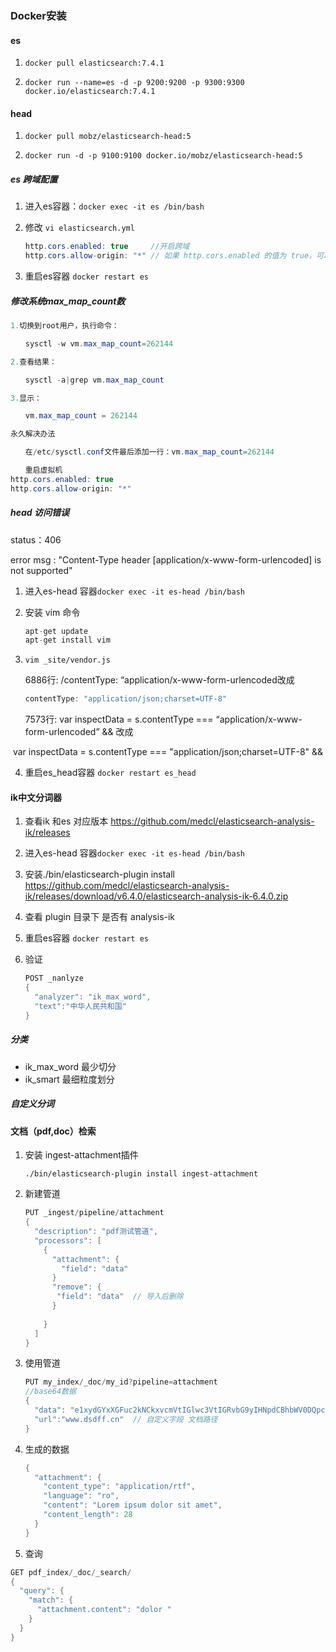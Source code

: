 ### Docker安装

#### es

1. `docker pull elasticsearch:7.4.1`

2. `docker run --name=es -d -p 9200:9200 -p 9300:9300 docker.io/elasticsearch:7.4.1`

#### head

1. `docker pull mobz/elasticsearch-head:5`

2. `docker run -d -p 9100:9100 docker.io/mobz/elasticsearch-head:5`

##### **es 跨域配置**

1. 进入es容器：`docker exec -it es /bin/bash`

2. 修改 `vi elasticsearch.yml`

   ```java
   http.cors.enabled: true     //开启跨域
   http.cors.allow-origin: "*" // 如果 http.cors.enabled 的值为 true，可以指定允许的访问IP
   ```

3. 重启es容器 `docker restart es`

##### 修改系统max_map_count数

```java
1.切换到root用户，执行命令：

　　sysctl -w vm.max_map_count=262144

2.查看结果：

　　sysctl -a|grep vm.max_map_count

3.显示：

　　vm.max_map_count = 262144

永久解决办法

　　在/etc/sysctl.conf文件最后添加一行：vm.max_map_count=262144

　　重启虚拟机
http.cors.enabled: true
http.cors.allow-origin: "*"
```

##### head 访问错误

status：406 

error msg : "Content-Type header [application/x-www-form-urlencoded] is not supported"

1.  进入es-head 容器`docker exec -it es-head /bin/bash`

2. 安装 vim 命令

   ```java
   apt-get update
   apt-get install vim
   ```

3. `vim _site/vendor.js`

   6886行: /contentType: “application/x-www-form-urlencoded改成

   ```java
   contentType: "application/json;charset=UTF-8"
   ```

   7573行: var inspectData = s.contentType === “application/x-www-form-urlencoded” && 改成

​	var inspectData = s.contentType === "application/json;charset=UTF-8" &&

4. 重启es_head容器 `docker restart es_head`

#### ik中文分词器

1.  查看ik 和es 对应版本 <https://github.com/medcl/elasticsearch-analysis-ik/releases>

2. 进入es-head 容器`docker exec -it es-head /bin/bash`

3. 安装./bin/elasticsearch-plugin install https://github.com/medcl/elasticsearch-analysis-ik/releases/download/v6.4.0/elasticsearch-analysis-ik-6.4.0.zip

4. 查看 plugin 目录下 是否有 analysis-ik

5. 重启es容器 `docker restart es`

6. 验证

   ```java
   POST _nanlyze
   {
     "analyzer": "ik_max_word",
     "text":"中华人民共和国"
   }
   ```

##### 分类

- ik_max_word 最少切分
- ik_smart 最细粒度划分

##### 自定义分词

#### 文档（pdf,doc）检索

1. 安装 ingest-attachment插件

   `./bin/elasticsearch-plugin install ingest-attachment`

2. 新建管道

   ```java
   PUT _ingest/pipeline/attachment
   {
     "description": "pdf测试管道",
     "processors": [
       {
         "attachment": {
           "field": "data"
         }
         "remove": {    
          "field": "data"  // 导入后删除
         }
         
       }
     ]
   }
   ```

3. 使用管道

   ```java
   PUT my_index/_doc/my_id?pipeline=attachment
   //base64数据
   {
     "data": "e1xydGYxXGFuc2kNCkxvcmVtIGlwc3VtIGRvbG9yIHNpdCBhbWV0DQpccGFyIH0=" ,
     "url":"www.dsdff.cn"  // 自定义字段 文档路径
   }
   ```

4. 生成的数据

   ```java
   {
     "attachment": {
       "content_type": "application/rtf",
       "language": "ro",
       "content": "Lorem ipsum dolor sit amet",
       "content_length": 28
     }
   }
   ```

5.  查询

   ```java
   GET pdf_index/_doc/_search/
   {
     "query": {
       "match": {
         "attachment.content": "dolor "
       }
     }
   }
   ```

   

